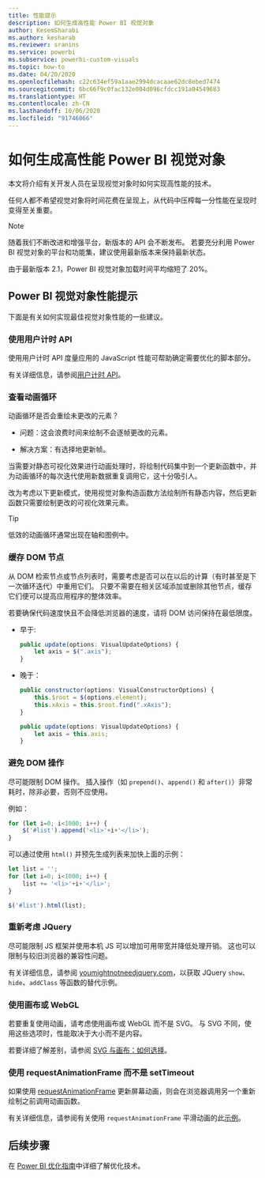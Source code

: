 ```yaml
---
title: 性能提示
description: 如何生成高性能 Power BI 视觉对象
author: KesemSharabi
ms.author: kesharab
ms.reviewer: sranins
ms.service: powerbi
ms.subservice: powerbi-custom-visuals
ms.topic: how-to
ms.date: 04/20/2020
ms.openlocfilehash: c22c634ef59a1aae2994dcacaae62dc8ebed7474
ms.sourcegitcommit: 6bc66f9c0fac132e004d096cfdcc191a04549683
ms.translationtype: HT
ms.contentlocale: zh-CN
ms.lasthandoff: 10/06/2020
ms.locfileid: "91746066"
---
```

# <a name="how-to-build-a-high-performance-power-bi-visual"></a>如何生成高性能 Power BI 视觉对象
本文将介绍有关开发人员在呈现视觉对象时如何实现高性能的技术。 

任何人都不希望视觉对象将时间花费在呈现上，从代码中压榨每一分性能在呈现时变得至关重要。 

> [!NOTE]
> 随着我们不断改进和增强平台，新版本的 API 会不断发布。 若要充分利用 Power BI 视觉对象的平台和功能集，建议使用最新版本来保持最新状态。
>
> 由于最新版本 2.1，Power BI 视觉对象加载时间平均缩短了 20%。

## <a name="power-bi-visual-performance-tips"></a>Power BI 视觉对象性能提示
下面是有关如何实现最佳视觉对象性能的一些建议。 

### <a name="use-user-timing-api"></a>使用用户计时 API
使用用户计时 API 度量应用的 JavaScript 性能可帮助确定需要优化的脚本部分。

有关详细信息，请参阅[用户计时 API](https://msdn.microsoft.com/library/hh772738(v=vs.85).aspx)。

### <a name="review-animation-loops"></a>查看动画循环
动画循环是否会重绘未更改的元素？ 

 - 问题：这会浪费时间来绘制不会逐帧更改的元素。

 - 解决方案：有选择地更新帧。 
 
当需要对静态可视化效果进行动画处理时，将绘制代码集中到一个更新函数中，并为动画循环的每次迭代使用新数据重复调用它，这十分吸引人。

改为考虑以下更新模式，使用视觉对象构造函数方法绘制所有静态内容，然后更新函数只需要绘制更改的可视化效果元素。 

   > [!TIP]
   > 低效的动画循环通常出现在轴和图例中。

### <a name="cache-dom-nodes"></a>缓存 DOM 节点 
从 DOM 检索节点或节点列表时，需要考虑是否可以在以后的计算（有时甚至是下一次循环迭代）中重用它们。 只要不需要在相关区域添加或删除其他节点，缓存它们便可以提高应用程序的整体效率。

若要确保代码速度快且不会降低浏览器的速度，请将 DOM 访问保持在最低限度。 

- 早于: 

   ```javascript
   public update(options: VisualUpdateOptions) { 
       let axis = $(".axis"); 
   }
   ```

- 晚于： 

   ```javascript
   public constructor(options: VisualConstructorOptions) { 
       this.$root = $(options.element); 
       this.xAxis = this.$root.find(".xAxis"); 
   } 
 
   public update(options: VisualUpdateOptions) { 
       let axis = this.axis; 
   }
   ```

### <a name="avoid-dom-manipulation"></a>避免 DOM 操作 
尽可能限制 DOM 操作。  插入操作（如 `prepend()`、`append()` 和 `after()`）非常耗时，除非必要，否则不应使用。

例如：

  ```javascript
  for (let i=0; i<1000; i++) { 
      $('#list').append('<li>'+i+'</li>');
  }
  ```

可以通过使用 `html()` 并预先生成列表来加快上面的示例： 

  ```javascript
  let list = ''; 
  for (let i=0; i<1000; i++) { 
      list += '<li>'+i+'</li>'; 
  } 

  $('#list').html(list); 
  ```

### <a name="reconsider-jquery"></a>重新考虑 JQuery

尽可能限制 JS 框架并使用本机 JS 可以增加可用带宽并降低处理开销。 这也可以限制与较旧浏览器的兼容性问题。 

有关详细信息，请参阅 [youmightnotneedjquery.com](http://youmightnotneedjquery.com/)，以获取 JQuery `show`、`hide`、`addClass` 等函数的替代示例。  

### <a name="use-canvas-or-webgl"></a>使用画布或 WebGL 
若要重复使用动画，请考虑使用画布或 WebGL 而不是 SVG。 与 SVG 不同，使用这些选项时，性能取决于大小而不是内容。 

若要详细了解差别，请参阅 [SVG 与画布：如何选择](/previous-versions/windows/internet-explorer/ie-developer/samples/gg193983(v=vs.85))。 

### <a name="use-requestanimationframe-instead-of-settimeout"></a>使用 requestAnimationFrame 而不是 setTimeout 
如果使用 [requestAnimationFrame](https://www.w3.org/TR/animation-timing/) 更新屏幕动画，则会在浏览器调用另一个重新绘制之前调用动画函数。

有关详细信息，请参阅有关使用 `requestAnimationFrame` 平滑动画的此[示例](https://testdrive-archive.azurewebsites.net/Graphics/RequestAnimationFrame/Default.html)。

## <a name="next-steps"></a>后续步骤

在 [Power BI 优化指南](../../guidance/power-bi-optimization.md)中详细了解优化技术。